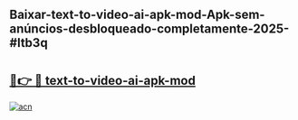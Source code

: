 ## Baixar-text-to-video-ai-apk-mod-Apk-sem-anúncios-desbloqueado-completamente-2025-#ltb3q

# <h2><a href="https://ainizakaria.my?title=text-to-video-ai-apk-mod&ref=22M">🔗👉 🔴 text-to-video-ai-apk-mod</a></h2>

[![acn](https://github.com/user-attachments/assets/0f9c940e-d8b0-45ae-aac7-cd30a18b3e1c)](https://ainizakaria.my?title=text-to-video-ai-apk-mod&ref=22M)

